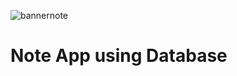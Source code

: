 

![bannernote](https://user-images.githubusercontent.com/71002261/127610218-7a2009b6-74fc-422c-ab56-afc78add7d3d.png)



# Note App using Database


